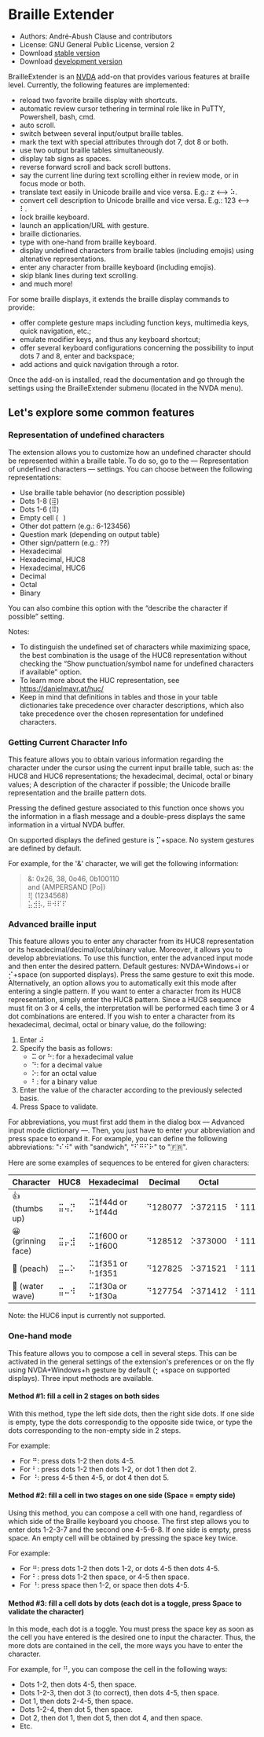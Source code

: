 # Braille Extender

- Authors: André-Abush Clause and contributors
- License: GNU General Public License, version 2
- Download [stable version](https://andreabc.net/projects/NVDA_addons/BrailleExtender/latest)
- Download [development version](https://andreabc.net/projects/NVDA_addons/BrailleExtender/latest?channel=dev)

BrailleExtender is an [NVDA](http://nvda-project.org/) add-on that provides various features at braille level. Currently, the following features are implemented:

- reload two favorite braille display with shortcuts.
- automatic review cursor tethering in terminal role like in PuTTY, Powershell, bash, cmd.
- auto scroll.
- switch between several input/output braille tables.
- mark the text with special attributes through dot 7, dot 8 or both.
- use two output braille tables simultaneously.
- display tab signs as spaces.
- reverse forward scroll and back scroll buttons.
- say the current line during text scrolling either in review mode, or in focus mode or both.
- translate text easily in Unicode braille and vice versa. E.g.: z <--> ⠵.
- convert cell description to Unicode braille and vice versa. E.g.: 123 <--> ⠇.
- lock braille keyboard.
- launch an application/URL with gesture.
- braille dictionaries.
- type with one-hand from braille keyboard.
- display undefined characters from braille tables (including emojis) using altenative representations.
- enter any character from braille keyboard (including emojis).
- skip blank lines during text scrolling.
- and much more!

For some braille displays, it extends the braille display commands to provide: 

- offer complete gesture maps including function keys, multimedia keys, quick navigation, etc.;
- emulate modifier keys, and thus any keyboard shortcut;
- offer several keyboard configurations concerning the possibility to input dots 7 and 8, enter and backspace;
- add actions and quick navigation through a rotor.

Once the add-on is installed, read the documentation and go through the settings using the BrailleExtender submenu (located in the NVDA menu).

## Let's explore some common features

### Representation of undefined characters
The extension allows you to customize how an undefined character should be represented within a braille table. To do so, go to the — Representation of undefined characters — settings. You can choose between the following representations:

- Use braille table behavior (no description possible)
- Dots 1-8 (⣿)
- Dots 1-6 (⠿)
- Empty cell (⠀)
- Other dot pattern (e.g.: 6-123456)
- Question mark (depending on output table)
- Other sign/pattern (e.g.: ??)
- Hexadecimal
- Hexadecimal, HUC8
- Hexadecimal, HUC6
- Decimal
- Octal
- Binary

You can also combine this option with the “describe the character if possible” setting.

Notes:

- To distinguish the undefined set of characters while maximizing space, the best combination is the usage of the HUC8 representation without checking the “Show punctuation/symbol name for undefined characters if available” option.
- To learn more about the HUC representation, see <https://danielmayr.at/huc/>
- Keep in mind that definitions in tables and those in your table dictionaries take precedence over character descriptions, which also take precedence over the chosen representation for undefined characters.

### Getting Current Character Info
This feature allows you to obtain various information regarding the character under the cursor using the current input braille table, such as:
the HUC8 and HUC6 representations; the hexadecimal, decimal, octal or binary values; A description of the character if possible; the Unicode braille representation and the braille pattern dots.

Pressing the defined gesture associated to this function once shows you the information in a flash message and a double-press displays the same information in a virtual NVDA buffer.

On supported displays the defined gesture is ⡉+space. No system gestures are defined by default.

For example, for the '&' character, we will get the following information:

> &: 0x26, 38, 0o46, 0b100110  
> and (AMPERSAND [Po])  
> ⢿ (1234568)  
> ⣥⣺⡧, ⠿⠺⠏⠏

### Advanced braille input
This feature allows you to enter any character from its HUC8 representation or its hexadecimal/decimal/octal/binary value. Moreover, it allows you to develop abbreviations. To use this function, enter the advanced input mode and then enter the desired pattern. Default gestures: NVDA+Windows+i or ⡊+space (on supported displays). Press the same gesture to exit this mode. Alternatively, an option allows you to automatically exit this mode after entering a single pattern. 
If you want to enter a character from its HUC8 representation, simply enter the HUC8 pattern. Since a HUC8 sequence must fit on 3 or 4 cells, the interpretation will be performed each time 3 or 4 dot combinations are entered. If you wish to enter a character from its hexadecimal, decimal, octal or binary value, do the following:

1. Enter ⠼
2. Specify the basis as follows:
	- ⠭ or ⠓: for a hexadecimal value
	- ⠙: for a decimal value
	- ⠕: for an octal value
	- ⠃: for a binary value
3. Enter the value of the character according to the previously selected basis.
4. Press Space to validate.

For abbreviations, you must first add them in the dialog box — Advanced input mode dictionary —. Then, you just have to enter your abbreviation and press space to expand it. For example, you can define the following abbreviations: "⠎⠺" with "sandwich", "⠋⠛⠋⠗" to "🇫🇷".


Here are some examples of sequences to be entered for given characters:

| Character         | HUC8 | Hexadecimal      | Decimal | Octal   | Binary             |
| ----------------- | ---- | ---------------- | ------- | ------- | ------------------ |
| 👍 (thumbs up)     | ⣭⢤⡙  | ⠭1f44d or ⠓1f44d | ⠙128077 | ⠕372115 | ⠃11111010001001101 |
| 😀 (grinning face) | ⣭⡤⣺  | ⠭1f600 or ⠓1f600 | ⠙128512 | ⠕373000 | ⠃11111011000000000 |
| 🍑 (peach)         | ⣭⠤⠕  | ⠭1f351 or ⠓1f351 | ⠙127825 | ⠕371521 | ⠃11111001101010001 |
| 🌊 (water wave)    | ⣭⠤⠺  | ⠭1f30a or ⠓1f30a | ⠙127754 | ⠕371412 | ⠃11111001100001010 |

Note: the HUC6 input is currently not supported.

### One-hand mode

This feature allows you to compose a cell in several steps. This can be activated in the general settings of the extension's preferences or on the fly using NVDA+Windows+h gesture by default (⡂+space on supported displays). Three input methods are available.

#### Method #1: fill a cell in 2 stages on both sides
With this method, type the left side dots, then the right side dots. If one side is empty, type the dots correspondig to the opposite side twice, or type the dots corresponding to the non-empty side in 2 steps.

For example:

- For ⠛: press dots 1-2 then dots 4-5.
- For ⠃: press dots 1-2 then dots 1-2, or dot 1 then dot 2.
- For ⠘: press 4-5 then 4-5, or dot 4 then dot 5.

#### Method #2: fill a cell in two stages on one side (Space = empty side)
Using this method, you can compose a cell with one hand, regardless of which side of the Braille keyboard you choose. The first step allows you to enter dots 1-2-3-7 and the second one 4-5-6-8. If one side is empty, press space. An empty cell will be obtained by pressing the space key twice.

For example:

- For ⠛: press dots 1-2 then dots 1-2, or dots 4-5 then dots 4-5.
- For ⠃: press dots 1-2 then space, or 4-5 then space.
- For ⠘: press space then 1-2, or space then dots 4-5.

#### Method #3: fill a cell dots by dots (each dot is a toggle, press Space to validate the character)

In this mode, each dot is a toggle. You must press the space key as soon as the cell you have entered is the desired one to input the character. Thus, the more dots are contained in the cell, the more ways you have to enter the character.

For example, for ⠛, you can compose the cell in the following ways:

- Dots 1-2, then dots 4-5, then space.
- Dots 1-2-3, then dot 3 (to correct), then dots 4-5, then space.
- Dot 1, then dots 2-4-5, then space.
- Dots 1-2-4, then dot 5, then space.
- Dot 2, then dot 1, then dot 5, then dot 4, and then space.
- Etc.

